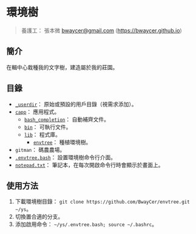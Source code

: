環境樹
=======


> 養護工： 張本微 <bwaycer@gmail.com> (https://bwaycer.github.io)



## 簡介


在輯中心栽種我的文字樹，建造屬於我的莊園。



## 目錄


* [`_userdir`](./_userdir)： 原始或預設的用戶目錄（視需求添加）。
* [`capp`](./capp)： 應用程式。
  * [`bash_completion`](./capp/bash_completion)： 自動補齊文件。
  * [`bin`](./capp/bin)： 可執行文件。
  * [`lib`](./capp/lib)： 程式庫。
    * [`envtree`](./capp/lib/envtree)： 種植環境樹。
* `gitman`： 碼農農場。
* [`.envtree.bash`](./.envtree.bash)： 設置環境樹命令行介面。
* [`notepad.txt`](./notepad.txt)： 筆記本，在每次開啟命令行時會顯示於畫面上。



## 使用方法


1. 下載環境樹目錄： `git clone https://github.com/BwayCer/envtree.git ~/ys`。
2. 切換置合適的分支。
3. 添加啟用命令： `~/ys/.envtree.bash; source ~/.bashrc`。

